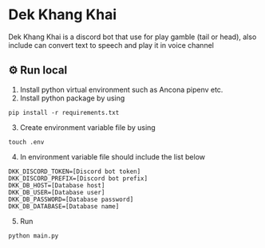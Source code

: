 # Dek Khang Khai
Dek Khang Khai is a discord bot that use for play gamble (tail or head), also include can convert text to speech and play it in voice channel

## :gear: Run local
1. Install python virtual environment such as Ancona pipenv etc.
2. Install python package by using
```
pip install -r requirements.txt
```
3. Create environment variable file by using
```
touch .env
```
4. In environment variable file should include the list below
```
DKK_DISCORD_TOKEN=[Discord bot token]
DKK_DISCORD_PREFIX=[Discord bot prefix]
DKK_DB_HOST=[Database host]
DKK_DB_USER=[Database user]
DKK_DB_PASSWORD=[Database password]
DKK_DB_DATABASE=[Database name]
```
5. Run
```
python main.py
```